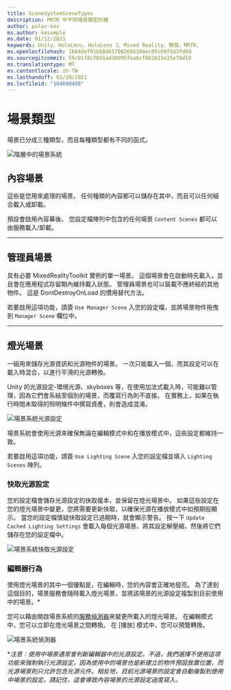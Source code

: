 ```yaml
---
title: SceneSystemSceneTypes
description: MRTK 中不同場景類型的檔
author: polar-kev
ms.author: kesemple
ms.date: 01/12/2021
keywords: Unity、HoloLens、HoloLens 2、Mixed Reality、開發、MRTK、
ms.openlocfilehash: 1bb4def91b88db17002695104ec85c69f8d3fd69
ms.sourcegitcommit: 59c91f8c70d1ad30995fba6cf862615e25e78d10
ms.translationtype: MT
ms.contentlocale: zh-TW
ms.lasthandoff: 03/19/2021
ms.locfileid: "104690488"
---
```

# <a name="scene-types"></a>場景類型

場景已分成三種類型，而且每種類型都有不同的函式。

![階層中的場景系統](../images/scene-system/MRTK_SceneSystemEditorSceneHierarchy.PNG)

## <a name="content-scenes"></a>內容場景

這些是您用來處理的場景。 任何種類的內容都可以儲存在其中，而且可以任何組合載入或卸載。

預設會啟用內容幕後。 您設定檔陣列中包含的任何場景 `Content Scenes` 都可以由服務載入/卸載。

___

## <a name="manager-scenes"></a>管理員場景

具有必要 MixedRealityToolkit 實例的單一場景。 這個場景會在啟動時先載入，並且會在應用程式存留期內維持載入狀態。 管理員場景也可以裝載不應終結的其他物件。 這是 DontDestroyOnLoad 的慣用替代方法。

若要啟用這項功能，請簽 `Use Manager Scene` 入您的設定檔，並將場景物件拖曳到 `Manager Scene` 欄位中。

___

## <a name="lighting-scenes"></a>燈光場景

一組用來儲存光源資訊和光源物件的場景。 一次只能載入一個，而其設定可以在載入時混合，以進行平滑的光源轉換。

Unity 的光源設定-環境光源、skyboxes 等，在使用加法式載入時，可能難以管理，因為它們會系結至個別的場景，而覆寫行為則不直接。 在實務上，如果在執行時間未取得的照明條件中撰寫資產，則會造成混淆。

![場景系統光源設定](../images/scene-system/MRTK_SceneSystemLightingSettings.PNG)

場景系統會使用光源來確保無論在編輯模式中和在播放模式中，這些設定都維持一致。

若要啟用這項功能，請簽 `Use Lighting Scene` 入您的設定檔並填入 `Lighting Scenes` 陣列。

### <a name="cached-lighting-settings"></a>快取光源設定

您的設定檔會儲存光源設定的快取複本，並保留在燈光場景中。 如果這些設定在您的燈光場景中變更，您將需要更新快取，以確保光源在播放模式中如預期般顯示。 當您的設定檔懷疑快取設定已過期時，就會顯示警告。 按一下 `Update Cached Lighting Settings` 會載入每個光源場景、將其設定解壓縮，然後將它們儲存在您的設定檔中。

![場景系統快取光源設定](../images/scene-system/MRTK_SceneSystemCachedLightingSettings.PNG)

### <a name="editor-behavior"></a>編輯器行為

使用燈光場景的其中一個優點是，在編輯時，您的內容會正確地發亮。 為了達到這個目的，場景服務會隨時載入燈光場景，並將該場景的光源設定複製到目前使用中的場景。\*

您可以藉由開啟場景系統的[服務偵測器](../../configuration/MixedRealityConfigurationGuide.md#editor-utilities)來變更所載入的燈光場景。 在編輯模式中，您可以立即在燈光場景之間轉換。 在 [播放] 模式中，您可以預覽轉換。

![場景系統偵測器](../images/scene-system/MRTK_SceneSystemServiceInspector.PNG)

\**注意：使用中場景通常會判斷編輯器中的光源設定。不過，我們選擇不使用這項功能來強制執行光源設定，因為使用中的場景也是新建立的物件預設放置位置，而光源場景則只允許包含光源元件。相反地，目前光源場景的設定會自動複製到使用中場景的設定。請記住，這會導致內容場景的光源設定過度寫入。*
